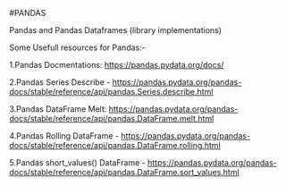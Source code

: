 #PANDAS

Pandas and Pandas Dataframes (library implementations)

Some Usefull resources for Pandas:-

1.Pandas Docmentations: https://pandas.pydata.org/docs/

2.Pandas Series Describe - https://pandas.pydata.org/pandas-docs/stable/reference/api/pandas.Series.describe.html
  
3.Pandas DataFrame Melt: https://pandas.pydata.org/pandas-docs/stable/reference/api/pandas.DataFrame.melt.html

4.Pandas Rolling DataFrame - https://pandas.pydata.org/pandas-docs/stable/reference/api/pandas.DataFrame.rolling.html

5.Pandas short_values() DataFrame - https://pandas.pydata.org/pandas-docs/stable/reference/api/pandas.DataFrame.sort_values.html

